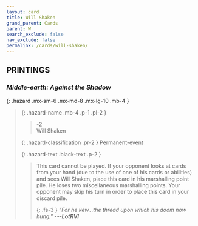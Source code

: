 ```yaml
---
layout: card
title: Will Shaken
grand_parent: Cards
parent: W
search_exclude: false
nav_exclude: false
permalink: /cards/will-shaken/
---
```


## PRINTINGS


### _Middle-earth: Against the Shadow_

{: .hazard .mx-sm-6 .mx-md-8 .mx-lg-10 .mb-4 }
> {: .hazard-name .mb-4 .p-1 .pl-2 }
> > <div class="hazard-mp">-2</div>
> > <div class="card-name">Will Shaken</div>
>
> {: .hazard-classification .pr-2 }
> Permanent-event
>
> {: .hazard-text .black-text .p-2 }
> > This card cannot be played. If your opponent looks at cards from your hand (due to the use of one of his cards or abilities) and sees Will Shaken, place this card in his marshalling point pile. He loses two miscellaneous marshalling points. Your opponent may skip his turn in order to place this card in your discard pile. 
> > 
> > {: .fs-3 } 
> > _“For he kew...the thread upon which his doom now hung."_ ***---&#65279;LotRVI***  
>

